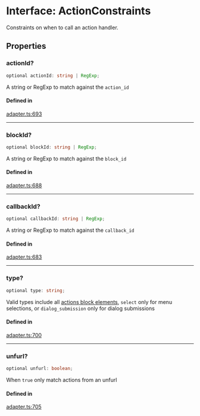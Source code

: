 # Interface: ActionConstraints

Constraints on when to call an action handler.

## Properties

### actionId?

```ts
optional actionId: string | RegExp;
```

A string or RegExp to match against the `action_id`

#### Defined in

[adapter.ts:693](https://github.com/slackapi/node-slack-sdk/blob/7b348598b763c2b7545d1042b5f0429775cfa62c/packages/interactive-messages/src/adapter.ts#L693)

***

### blockId?

```ts
optional blockId: string | RegExp;
```

A string or RegExp to match against the `block_id`

#### Defined in

[adapter.ts:688](https://github.com/slackapi/node-slack-sdk/blob/7b348598b763c2b7545d1042b5f0429775cfa62c/packages/interactive-messages/src/adapter.ts#L688)

***

### callbackId?

```ts
optional callbackId: string | RegExp;
```

A string or RegExp to match against the `callback_id`

#### Defined in

[adapter.ts:683](https://github.com/slackapi/node-slack-sdk/blob/7b348598b763c2b7545d1042b5f0429775cfa62c/packages/interactive-messages/src/adapter.ts#L683)

***

### type?

```ts
optional type: string;
```

Valid types include all
[actions block elements](https://api.slack.com/reference/messaging/interactive-components),
`select` only for menu selections, or `dialog_submission` only for dialog submissions

#### Defined in

[adapter.ts:700](https://github.com/slackapi/node-slack-sdk/blob/7b348598b763c2b7545d1042b5f0429775cfa62c/packages/interactive-messages/src/adapter.ts#L700)

***

### unfurl?

```ts
optional unfurl: boolean;
```

When `true` only match actions from an unfurl

#### Defined in

[adapter.ts:705](https://github.com/slackapi/node-slack-sdk/blob/7b348598b763c2b7545d1042b5f0429775cfa62c/packages/interactive-messages/src/adapter.ts#L705)
